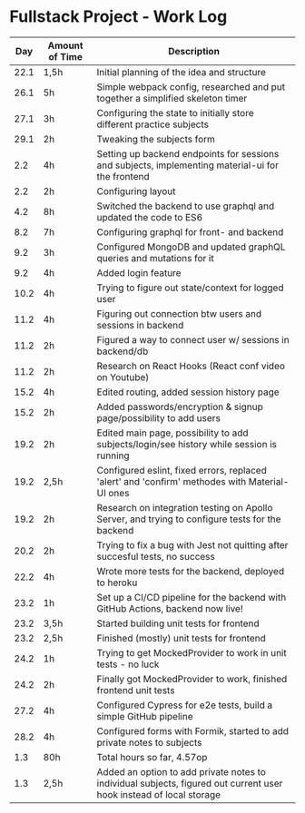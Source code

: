 # Fullstack Project - Work Log

| Day | Amount of Time | Description |
|-----|----------------|-------------|
| 22.1 | 1,5h | Initial planning of the idea and structure | 
| 26.1 | 5h | Simple webpack config, researched and put together a simplified skeleton timer |
| 27.1 | 3h | Configuring the state to initially store different practice subjects |
| 29.1 | 2h | Tweaking the subjects form |
| 2.2 | 4h | Setting up backend endpoints for sessions and subjects, implementing material-ui for the frontend |
| 2.2 | 2h | Configuring layout |
| 4.2 | 8h | Switched the backend to use graphql and updated the code to ES6 |
| 8.2 | 7h | Configuring graphql for front- and backend |
| 9.2 | 3h | Configured MongoDB and updated graphQL queries and mutations for it |
| 9.2 | 4h | Added login feature |
| 10.2 | 4h | Trying to figure out state/context for logged user |
| 11.2 | 4h | Figuring out connection btw users and sessions in backend |
| 11.2 | 2h | Figured a way to connect user w/ sessions in backend/db | 
| 11.2 | 2h | Research on React Hooks (React conf video on Youtube) |
| 15.2 | 4h | Edited routing, added session history page |
| 15.2 | 2h | Added passwords/encryption & signup page/possibility to add users |
| 19.2 | 2h | Edited main page, possibility to add subjects/login/see history while session is running |
| 19.2 | 2,5h | Configured eslint, fixed errors, replaced 'alert' and 'confirm' methodes with Material-UI ones |
| 19.2 | 2h | Research on integration testing on Apollo Server, and trying to configure tests for the backend | 
| 20.2 | 2h | Trying to fix a bug with Jest not quitting after succesful tests, no success |
| 22.2 | 4h | Wrote more tests for the backend, deployed to heroku |
| 23.2 | 1h | Set up a CI/CD pipeline for the backend with GitHub Actions, backend now live! |
| 23.2 | 3,5h | Started building unit tests for frontend |
| 23.2 | 2,5h | Finished (mostly) unit tests for frontend |
| 24.2 | 1h | Trying to get MockedProvider to work in unit tests - no luck |
| 24.2 | 2h | Finally got MockedProvider to work, finished frontend unit tests |
| 27.2 | 4h | Configured Cypress for e2e tests, build a simple GitHub pipeline |
| 28.2 | 4h | Configured forms with Formik, started to add private notes to subjects |
| 1.3 | 80h | Total hours so far, 4.57op |
| 1.3 | 2,5h | Added an option to add private notes to individual subjects, figured out current user hook instead of local storage |